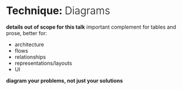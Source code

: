 # Technique: <span style="font-weight: 300">Diagrams</span>

**details out of scope for this talk**
important complement for tables and prose, better for:
- architecture 
- flows 
- relationships 
- representations/layouts 
- UI

**diagram your problems, not just your solutions**
